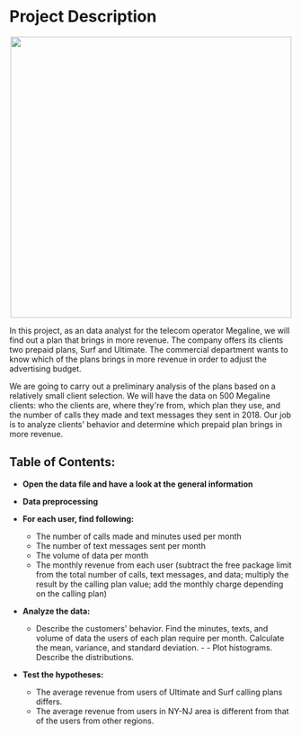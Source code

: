 # Project Description
<p align="center">
  <img src="https://user-images.githubusercontent.com/56832126/121533472-998e9080-ca00-11eb-8b19-ac9e5ab27357.png" width="500px">
  </p>

In this project, as an data analyst for the telecom operator Megaline, we will find out a plan that brings in more revenue. The company offers its clients two prepaid plans, Surf and Ultimate. The commercial department wants to know which of the plans brings in more revenue in order to adjust the advertising budget.

We are going to carry out a preliminary analysis of the plans based on a relatively small client selection. We will have the data on 500 Megaline clients: who the clients are, where they're from, which plan they use, and the number of calls they made and text messages they sent in 2018. Our job is to analyze clients' behavior and determine which prepaid plan brings in more revenue.

## Table of Contents:
- **Open the data file and have a look at the general information**
- **Data preprocessing**
- **For each user, find following:**
  - The number of calls made and minutes used per month
  - The number of text messages sent per month
  - The volume of data per month
  - The monthly revenue from each user (subtract the free package limit from the total number of calls, text messages, and data; multiply the result by the calling plan value; add the monthly charge depending on the calling plan)

- **Analyze the data:**
  - Describe the customers' behavior. Find the minutes, texts, and volume of data the users of each plan require per month. Calculate the mean, variance, and standard deviation. -   - Plot histograms. Describe the distributions.

- **Test the hypotheses:**
  - The average revenue from users of Ultimate and Surf calling plans differs.
  - The average revenue from users in NY-NJ area is different from that of the users from other regions.
